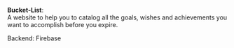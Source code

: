 **Bucket-List**: <br>
A website to help you to catalog all the goals, wishes and achievements you want to accomplish before you expire.

Backend: Firebase
